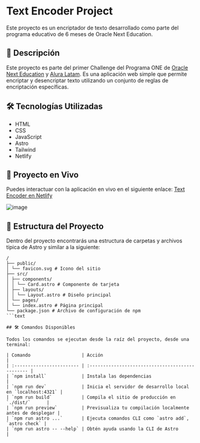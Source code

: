 # Text Encoder Project

Este proyecto es un encriptador de texto desarrollado como parte del programa educativo de 6 meses de Oracle Next Education.

## 🔧 Descripción

Este proyecto es parte del primer Challenge del Programa ONE de [Oracle Next Education](https://www.oracle.com/co/education/oracle-next-education/) y [Alura Latam](https://www.aluracursos.com/). Es una aplicación web simple que permite encriptar y desencriptar texto utilizando un conjunto de reglas de encriptación específicas.

## 🛠️ Tecnologías Utilizadas

- HTML
- CSS
- JavaScript
- Astro
- Tailwind
- Netlify

## 🚀 Proyecto en Vivo

Puedes interactuar con la aplicación en vivo en el siguiente enlace: [Text Encoder en Netlify](https://textencoder.netlify.app)

![image](https://github.com/user-attachments/assets/fc5a5d5b-2fc9-4aee-bb21-2b518b0dc875)


## 📂 Estructura del Proyecto

Dentro del proyecto encontrarás una estructura de carpetas y archivos típica de Astro y similar a la siguiente:

```text
/
├── public/
│ └── favicon.svg # Icono del sitio
├── src/
│ ├── components/
│ │ └── Card.astro # Componente de tarjeta
│ ├── layouts/
│ │ └── Layout.astro # Diseño principal
│ └── pages/
│ └── index.astro # Página principal
└── package.json # Archivo de configuración de npm
```text

## 🛠️ Comandos Disponibles

Todos los comandos se ejecutan desde la raíz del proyecto, desde una terminal:

| Comando                   | Acción                                           |
| :------------------------ | :----------------------------------------------- |
| `npm install`             | Instala las dependencias                         |
| `npm run dev`             | Inicia el servidor de desarrollo local en `localhost:4321` |
| `npm run build`           | Compila el sitio de producción en `./dist/`      |
| `npm run preview`         | Previsualiza tu compilación localmente antes de desplegar |
| `npm run astro ...`       | Ejecuta comandos CLI como `astro add`, `astro check` |
| `npm run astro -- --help` | Obtén ayuda usando la CLI de Astro               |
